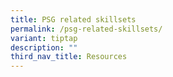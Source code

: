```yaml
---
title: PSG related skillsets
permalink: /psg-related-skillsets/
variant: tiptap
description: ""
third_nav_title: Resources
---
```

<p></p>